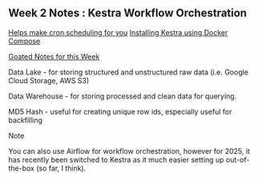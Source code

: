 ## Week 2 Notes : Kestra Workflow Orchestration

[Helps make cron scheduling for you](https://crontab.guru/)
[Installing Kestra using Docker Compose](https://kestra.io/docs/installation/docker-compose)

[Goated Notes for this Week](https://github.com/ManuelGuerra1987/data-engineering-zoomcamp-notes/blob/main/2_Workflow-Orchestration-(Kestra)/README.md)

Data Lake - for storing structured and unstructured raw data (i.e. Google Cloud Storage, AWS S3)

Data Warehouse - for storing processed and clean data for querying.

MD5 Hash - useful for creating unique row ids, especially useful for backfilling

> [!NOTE]
> You can also use Airflow for workflow orchestration, however for 2025, it has recently been switched to Kestra as it much easier setting up out-of-the-box (so far, I think).